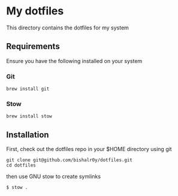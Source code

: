 # My dotfiles

This directory contains the dotfiles for my system

## Requirements

Ensure you have the following installed on your system

### Git

```
brew install git
```

### Stow

```
brew install stow
```

## Installation

First, check out the dotfiles repo in your $HOME directory using git

```
git clone git@github.com/bishalr0y/dotfiles.git
cd dotfiles
```

then use GNU stow to create symlinks

```
$ stow .
```
